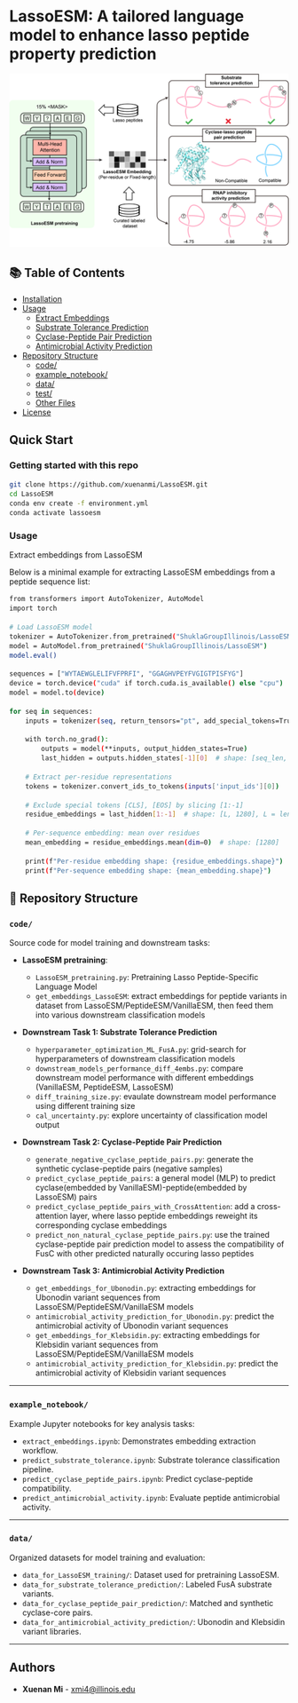 # LassoESM: A tailored language model to enhance lasso peptide property prediction

![LassoESM](LassoESM_workflow.png) 

## 📚 Table of Contents

- [Installation](#installation)
- [Usage](#usage)
  - [Extract Embeddings](#extract-embeddings)
  - [Substrate Tolerance Prediction](#substrate-tolerance-prediction)
  - [Cyclase-Peptide Pair Prediction](#cyclase-peptide-pair-prediction)
  - [Antimicrobial Activity Prediction](#antimicrobial-activity-prediction)
- [Repository Structure](#-repository-structure)
  - [code/](#code)
  - [example_notebook/](#example_notebook)
  - [data/](#data)
  - [test/](#test)
  - [Other Files](#other-files)
- [License](#license)

## Quick Start
### Getting started with this repo
```bash
git clone https://github.com/xuenanmi/LassoESM.git
cd LassoESM
conda env create -f environment.yml
conda activate lassoesm
```
### Usage
Extract embeddings from LassoESM

Below is a minimal example for extracting LassoESM embeddings from a peptide sequence list:
```bash
from transformers import AutoTokenizer, AutoModel
import torch

# Load LassoESM model
tokenizer = AutoTokenizer.from_pretrained("ShuklaGroupIllinois/LassoESM")
model = AutoModel.from_pretrained("ShuklaGroupIllinois/LassoESM")
model.eval()

sequences = ["WYTAEWGLELIFVFPRFI", "GGAGHVPEYFVGIGTPISFYG"]
device = torch.device("cuda" if torch.cuda.is_available() else "cpu")
model = model.to(device)

for seq in sequences:
    inputs = tokenizer(seq, return_tensors="pt", add_special_tokens=True).to(device)

    with torch.no_grad():
        outputs = model(**inputs, output_hidden_states=True)
        last_hidden = outputs.hidden_states[-1][0]  # shape: [seq_len, 1280]

    # Extract per-residue representations
    tokens = tokenizer.convert_ids_to_tokens(inputs['input_ids'][0])

    # Exclude special tokens [CLS], [EOS] by slicing [1:-1]
    residue_embeddings = last_hidden[1:-1]  # shape: [L, 1280], L = length of sequence

    # Per-sequence embedding: mean over residues
    mean_embedding = residue_embeddings.mean(dim=0)  # shape: [1280]

    print(f"Per-residue embedding shape: {residue_embeddings.shape}")
    print(f"Per-sequence embedding shape: {mean_embedding.shape}")
```

## 📁 Repository Structure

### `code/` 
Source code for model training and downstream tasks:

- **LassoESM pretraining**:
  - `LassoESM_pretraining.py`: Pretraining Lasso Peptide-Specific Language Model
  - `get_embeddings_LassoESM`: extract embeddings for peptide variants in dataset from LassoESM/PeptideESM/VanillaESM, then feed them into various downstream classification models
    
- **Downstream Task 1: Substrate Tolerance Prediction** 
  - `hyperparameter_optimization_ML_FusA.py`: grid-search for hyperparameters of downstream classification models
  - `downstream_models_performance_diff_4embs.py`: compare downstream model performance with different embeddings (VanillaESM, PeptideESM, LassoESM)
  - `diff_training_size.py`: evaulate downstream model performance using different training size
  - `cal_uncertainty.py`: explore uncertainty of classification model output

- **Downstream Task 2: Cyclase-Peptide Pair Prediction**
  - `generate_negative_cyclase_peptide_pairs.py`: generate the synthetic cyclase-peptide pairs (negative samples)
  - `predict_cyclase_peptide_pairs`: a general model (MLP) to predict cyclase(embedded by VanillaESM)-peptide(embedded by LassoESM) pairs
  - `predict_cyclase_peptide_pairs_with_CrossAttention`: add a cross-attention layer, where lasso peptide embeddings reweight its corresponding cyclase embeddings
  - `predict_non_natural_cyclase_peptide_pairs.py`: use the trained cyclase-peptide pair prediction model to assess the compatibility of FusC with other predicted naturally occuring lasso peptides

- **Downstream Task 3: Antimicrobial Activity Prediction**
  - `get_embeddings_for_Ubonodin.py`: extracting embeddings for Ubonodin variant sequences from LassoESM/PeptideESM/VanillaESM models
  - `antimicrobial_activity_prediction_for_Ubonodin.py`: predict the antimicrobial activity of Ubonodin variant sequences
  - `get_embeddings_for_Klebsidin.py`: extracting embeddings for Klebsidin variant sequences from LassoESM/PeptideESM/VanillaESM models
  - `antimicrobial_activity_prediction_for_Klebsidin.py`: predict the antimicrobial activity of Klebsidin variant sequences

---

### `example_notebook/`  
Example Jupyter notebooks for key analysis tasks:

- `extract_embeddings.ipynb`: Demonstrates embedding extraction workflow.
- `predict_substrate_tolerance.ipynb`: Substrate tolerance classification pipeline.
- `predict_cyclase_peptide_pairs.ipynb`: Predict cyclase-peptide compatibility.
- `predict_antimicrobial_activity.ipynb`: Evaluate peptide antimicrobial activity.

---

### `data/`  
Organized datasets for model training and evaluation:

- `data_for_LassoESM_training/`: Dataset used for pretraining LassoESM.
- `data_for_substrate_tolerance_prediction/`: Labeled FusA substrate variants.
- `data_for_cyclase_peptide_pair_prediction/`: Matched and synthetic cyclase-core pairs.
- `data_for_antimicrobial_activity_prediction/`: Ubonodin and Klebsidin variant libraries.

---

## Authors

- **Xuenan Mi** - [xmi4@illinois.edu](mailto:xmi4@illinois.edu)



